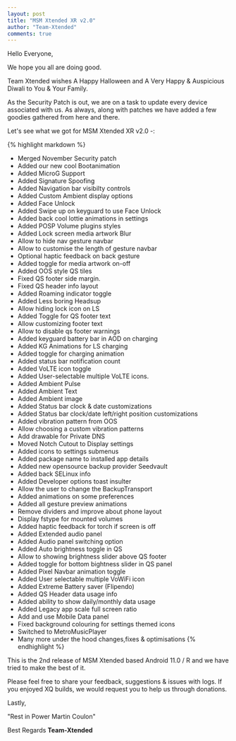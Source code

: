 ```yaml
---
layout: post
title: "MSM Xtended XR v2.0"
author: "Team-Xtended"
comments: true
---
```

Hello Everyone,

We hope you all are doing good.

Team Xtended wishes A Happy Halloween and A Very Happy & Auspicious Diwali to You & Your Family.

As the Security Patch is out, we are on a task to update every device associated with us. As always, along with patches we have added a few goodies gathered from here and there.

Let's see what we got for MSM Xtended XR v2.0 -:

{% highlight markdown %}
* Merged November Security patch
* Added our new cool Bootanimation
* Added MicroG Support
* Added Signature Spoofing
* Added Navigation bar visibilty controls
* Added Custom Ambient display options
* Added Face Unlock
* Added Swipe up on keyguard to use Face Unlock
* Added back cool lottie animations in settings
* Added POSP Volume plugins styles
* Added Lock screen media artwork Blur
* Allow to hide nav gesture navbar
* Allow to customise the length of gesture navbar
* Optional haptic feedback on back gesture
* Added toggle for media artwork on-off
* Added OOS style QS tiles
* Fixed QS footer side margin.
* Fixed QS header info layout
* Added Roaming indicator toggle
* Added Less boring Headsup
* Allow hiding lock icon on LS 
* Added Toggle for QS footer text
* Allow customizing footer text
* Allow to disable qs footer warnings
* Added keyguard battery bar in AOD on charging
* Added KG Animations for LS charging
* Added toggle for charging animation
* Added status bar notification count
* Added VoLTE icon toggle
* Added User-selectable multiple VoLTE icons.
* Added Ambient Pulse
* Added Ambient Text
* Added Ambient image
* Added Status bar clock & date customizations
* Added Status bar clock/date left/right position customizations
* Added vibration pattern from OOS
* Allow choosing a custom vibration patterns
* Add drawable for Private DNS
* Moved Notch Cutout to Display settings
* Added icons to settings submenus
* Added package name to installed app details
* Added new opensource backup provider Seedvault
* Added back SELinux info
* Added Developer options toast insulter
* Allow the user to change the BackupTransport
* Added animations on some preferences
* Added all gesture preview animations
* Remove dividers and improve about phone layout
* Display fstype for mounted volumes
* Added haptic feedback for torch if screen is off
* Added Extended audio panel
* Added Audio panel switching option
* Added Auto brightness toggle in QS
* Allow to showing brightness slider above QS footer
* Added toggle for bottom bightness slider in QS panel
* Added Pixel Navbar animation toggle
* Added User selectable multiple VoWiFi icon
* Added Extreme Battery saver (Flipendo)
* Added QS Header data usage info
* Added ability to show daily/monthly data usage
* Added Legacy app scale full screen ratio
* Add and use Mobile Data panel
* Fixed background colouring for settings themed icons
* Switched to MetroMusicPlayer
* Many more under the hood changes,fixes & optimisations
{% endhighlight %}

This is the 2nd release of MSM Xtended based Android 11.0 / R and we have tried to make the best of it.

Please feel free to share your feedback, suggestions & issues with logs. If you enjoyed XQ builds, we would request you to help us through donations.

Lastly,

"Rest in Power Martin Coulon"

Best Regards
**Team-Xtended**

